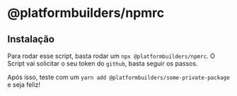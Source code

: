 # @platformbuilders/npmrc

## Instalação

Para rodar esse script, basta rodar um `npx @platformbuilders/npmrc`.
O Script vai solicitar o seu token do `github`, basta seguir os passos.

Após isso, teste com um `yarn add @platformbuilders/some-private-package` e seja feliz!
